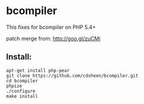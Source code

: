 # bcompiler

This fixes for bcompiler on PHP 5.4+

patch merge from: http://goo.gl/zuCMi

## Install:

    apt-get install php-pear
    git clone https://github.com/cdsheen/bcompiler.git
    cd bcompiler
    phpize
    ./configure
    make install
